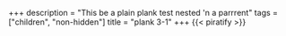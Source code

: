 +++
description = "This be a plain plank test nested 'n a parrrent"
tags = ["children", "non-hidden"]
title = "plank 3-1"
+++
{{< piratify >}}